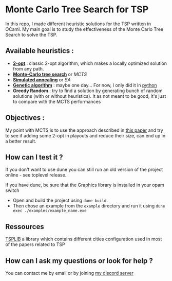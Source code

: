 # Monte Carlo Tree Search for TSP

In this repo, I made different heuristic solutions for the TSP written in OCaml. My main goal is to study the effectiveness of the Monte Carlo Tree Search to solve the TSP.

## Available heuristics :

- [**2-opt**](https://en.wikipedia.org/wiki/2-opt) : classic 2-opt algorithm, which makes a locally optimized solution
  from any path.
- [**Monte-Carlo tree search**](https://en.wikipedia.org/wiki/Monte_Carlo_tree_search) or *MCTS*
- [**Simulated annealing**](http://rbanchs.com/documents/THFEL_PR15.pdf) or *SA*
- [**Genetic algorithm**](https://en.wikipedia.org/wiki/Genetic_algorithm) : maybe one day... For now, I only did it in
  [python](https://github.com/Butanium/Genetic_algorithm_for_TSP_python)
- **Greedy Random** : try to find a solution by generating bunch of random solutions (with or without heuristics). It as not meant to be good, it's just to compare with the MCTS performances

## Objectives :

My point with MCTS is to use the approach described
in [this paper](http://sasimi.jp/new/sasimi2016/files/archive/pdf/p352_R4-14.pdf) and try to see if adding some 2-opt in
playouts and reduce their size, can end up in a better result.

## How can I test it ?

If you don't want to use dune you can still run an old version of the project online - see toplevel release.

If you have dune, be sure that the Graphics library is installed in your opam switch
- Open and build the project using `dune build`. 
- Then chose an example from the `example` directory and run it using `dune exec ./examples/example_name.exe`

## Ressources

[TSPLIB](http://comopt.ifi.uni-heidelberg.de/software/TSPLIB95/tsp/) a library which contains different cities
configuration used in most of the papers related to TSP

## How can I ask my questions or look for help ?

You can contact me by email or by joining [my discord server](https://discord.com/invite/DWRJxA5yHB)